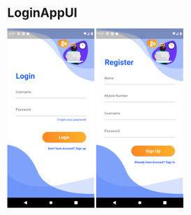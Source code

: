 # LoginAppUI

<p>
  <img src ="https://github.com/ThanhHau99/LoginAppUI/blob/main/login_ui/preview/SignIn.png" width = 200 higth = 250 >
  <img src ="https://github.com/ThanhHau99/LoginAppUI/blob/main/login_ui/preview/SignUp.png" width = 200 higth = 250 >
  </p>
